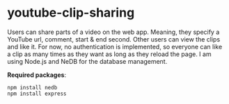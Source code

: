 # youtube-clip-sharing
Users can share parts of a video on the web app. Meaning, they specify a YouTube url, comment, start & end second.
Other users can view the clips and like it. For now, no authentication is implemented, so everyone can like a clip as many times as they want as long as they reload the page.
I am using Node.js and NeDB for the database management.

**Required packages**:
```
npm install nedb
npm install express
```